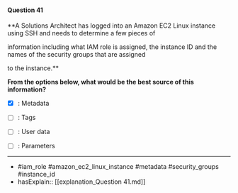 #### Question  41

**A Solutions Architect has logged into an Amazon EC2 Linux instance using SSH and needs to determine a few pieces of

information including what IAM role is assigned, the instance ID and the names of the security groups that are assigned

to the instance.**

**From the options below, what would be the best source of this information?**

- [x] :  Metadata

- [ ] :  Tags

- [ ] :  User data

- [ ] :  Parameters

----

- #iam_role #amazon_ec2_linux_instance #metadata #security_groups #instance_id
- hasExplain:: [[explanation_Question  41.md]]
